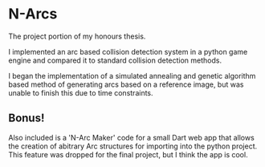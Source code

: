 N-Arcs
===============

The project portion of my honours thesis.

I implemented an arc based collision detection system in a python game engine and compared it to standard collision detection methods.

I began the implementation of a simulated annealing and genetic algorithm based method of generating arcs based on a reference image, but was unable to finish this due to time constraints.

Bonus!
------

Also included is a 'N-Arc Maker' code for a small Dart web app that allows the creation of abitrary Arc structures for importing into the python project. This feature was dropped for the final project, but I think the app is cool.
